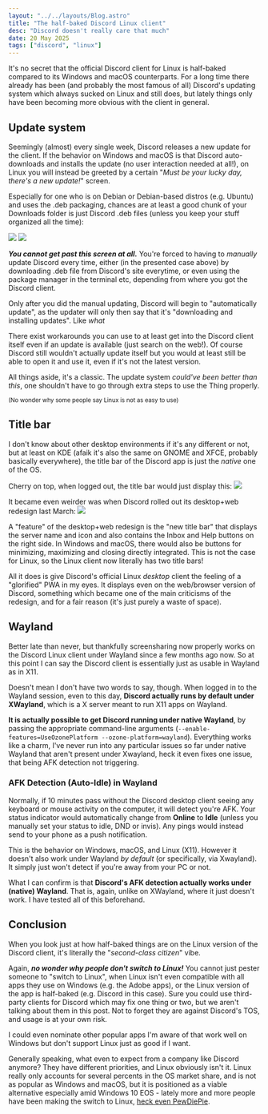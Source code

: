 ```yaml
---
layout: "../../layouts/Blog.astro"
title: "The half-baked Discord Linux client"
desc: "Discord doesn't really care that much"
date: 20 May 2025
tags: ["discord", "linux"]
---
```

It's no secret that the official Discord client for Linux is half-baked compared to its Windows and macOS counterparts. For a long time there already has been (and probably the most famous of all) Discord's updating system which always sucked on Linux and still does, but lately things only have been becoming more obvious with the client in general.

## Update system

Seemingly (almost) every single week, Discord releases a new update for the client. If the behavior on Windows and macOS is that Discord auto-downloads and installs the update (no user interaction needed at all!), on Linux you will instead be greeted by a certain "*Must be your lucky day, there's a new update!*" screen.

Especially for one who is on Debian or Debian-based distros (e.g. Ubuntu) and uses the .deb packaging, chances are at least a good chunk of your Downloads folder is just Discord .deb files (unless you keep your stuff organized all the time):

![](../../../public/img/blog/33.png)
![](../../../public/img/blog/34.png)

***You cannot get past this screen at all.*** You're forced to having to *manually* update Discord every time, either (in the presented case above) by downloading .deb file from Discord's site everytime, or even using the package manager in the terminal etc, depending from where you got the Discord client.

Only after you did the manual updating, Discord will begin to "automatically update", as the updater will only then say that it's "downloading and installing updates". Like *what*

There exist workarounds you can use to at least get into the Discord client itself even if an update is available (just search on the web!). Of course Discord still wouldn't actually update itself but you would at least still be able to open it and use it, even if it's not the latest version.

All things aside, it's a classic. The update system *could've been better than this*, one shouldn't have to go through extra steps to use the Thing properly.

<small>(No wonder why some people say Linux is not as easy to use)</small>

## Title bar
I don't know about other desktop environments if it's any different or not, but at least on KDE (afaik it's also the same on GNOME and XFCE, probably basically everywhere), the title bar of the Discord app is just the *native* one of the OS.

Cherry on top, when logged out, the title bar would just display this:
![](../../../public/img/blog/35.png)

It became even weirder was when Discord rolled out its desktop+web redesign last March:
![](../../../public/img/blog/37.png)

A "feature" of the desktop+web redesign is the "new title bar" that displays the server name and icon and also contains the Inbox and Help buttons on the right side. In Windows and macOS, there would also be buttons for minimizing, maximizing and closing directly integrated. This is not the case for Linux, so the Linux client now literally has two title bars!

All it does is give Discord's official Linux *desktop* client the feeling of a "glorified" PWA in my eyes. It displays even on the web/browser version of Discord, something which became one of the main criticisms of the redesign, and for a fair reason (it's just purely a waste of space).

## Wayland
Better late than never, but thankfully screensharing now properly works on the Discord Linux client under Wayland since a few months ago now. So at this point I can say the Discord client is essentially just as usable in Wayland as in X11.

Doesn't mean I don't have two words to say, though. When logged in to the Wayland session, even to this day, **Discord actually runs by default under XWayland**, which is a X server meant to run X11 apps on Wayland.

**It is actually possible to get Discord running under native Wayland**, by passing the appropriate command-line arguments (`--enable-features=UseOzonePlatform --ozone-platform=wayland`). 
Everything works like a charm, I've never run into any particular issues so far under native Wayland that aren't present under Xwayland, heck it even fixes one issue, that being AFK detection not triggering.

### AFK Detection (Auto-Idle) in Wayland
Normally, if 10 minutes pass without the Discord desktop client seeing any keyboard or mouse activity on the computer, it will detect you're AFK. Your status indicator would automatically change from **Online** to **Idle** (unless you manually set your status to idle, DND or invis). Any pings would instead send to your phone as a push notification.

This is the behavior on Windows, macOS, and Linux (X11). However it doesn't also work under Wayland *by default* (or specifically, via Xwayland). It simply just won't detect if you're away from your PC or not.

What I can confirm is that **Discord's AFK detection actually works under (native) Wayland**. That is, again, unlike on XWayland, where it just doesn't work. I have tested all of this beforehand.

## Conclusion
When you look just at how half-baked things are on the Linux version of the Discord client, it's literally the "*second-class citizen*" vibe.

Again, ***no wonder why people don't switch to Linux!*** You cannot just pester someone to "switch to Linux", when Linux isn't even compatible with all apps they use on Windows (e.g. the Adobe apps), or the Linux version of the app is half-baked (e.g. Discord in this case). Sure you could use third-party clients for Discord which may fix one thing or two, but we aren't talking about them in this post. Not to forget they are against Discord's TOS, and usage is at your own risk.

I could even nominate other popular apps I'm aware of that work well on Windows but don't support Linux just as good if I want. 

Generally speaking, what even to expect from a company like Discord anymore? They have different priorities, and Linux obviously isn't it. Linux really only accounts for several percents in the OS market share, and is not as popular as Windows and macOS, but it is positioned as a viable alternative especially amid Windows 10 EOS - lately more and more people have been making the switch to Linux, [heck even PewDiePie](https://www.youtube.com/watch?v=pVI_smLgTY0).